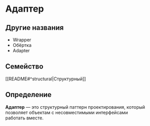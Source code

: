# Адаптер

## Другие названия
- Wrapper
- Обёртка
- Adapter

## Семейство

[[README#^structural|Структурный]]

## Определение

**Адаптер** — это структурный паттерн проектирования, который позволяет объектам с несовместимыми интерфейсами работать вместе.